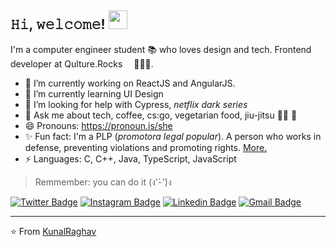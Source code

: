 <h2> 𝙷𝚒, 𝚠𝚎𝚕𝚌𝚘𝚖𝚎! <img src="https://emoji.slack-edge.com/TESKSKPTQ/broccoli-happy/4e3f2199769faf80.gif" width="30px"> </h2>

I'm a computer engineer student 📚 who loves design and tech. Frontend developer at Qulture.Rocks <img src="https://qulture.rocks/wp-content/uploads/2021/05/cropped-icon-32x32.png" width="14px">👩🏼‍💻.

- 🔭 I’m currently working on ReactJS and AngularJS.
- 🌱 I’m currently learning UI Design
- 🤔 I’m looking for help with Cypress, *netflix dark series*
- 💬 Ask me about  tech, coffee, cs:go, vegetarian food, jiu-jitsu 🤼‍♀️ 🥋  
- 😄 Pronouns: https://pronoun.is/she
- ✨ Fun fact: I'm a PLP (*promotora legal popular*). A person who works in defense, preventing violations and promoting rights. [More.](http://themis.org.br/fazemos/promotoras-legais-populares/)
- ⚡ Languages: C, C++, Java, TypeScript, JavaScript

> Remmember: you can do it (ง'̀-'́)ง


[![Twitter Badge](https://img.shields.io/badge/-@larissajusten-4d9bc0?style=flat-square&labelColor=4d9bc0&logo=twitter&logoColor=white&link=https://twitter.com/larissajusten)](https://twitter.com/larissajusten) [![Instagram Badge](https://img.shields.io/badge/-@larissaespelocin-cb3b63?style=flat-square&labelColor=cb3b63&logo=Instagram&logoColor=white&link=https://www.instagram.com/larissaespelocin/)](https://www.instagram.com/larissaespelocin/) [![Linkedin Badge](https://img.shields.io/badge/-larissajusten-063f5b?style=flat-square&logo=Linkedin&logoColor=white&link=https://www.linkedin.com/in/larissajusten/)](https://www.linkedin.com/in/larissajusten/) [![Gmail Badge](https://img.shields.io/badge/-larissajusten@gmail.com-c14438?style=flat-square&logo=Gmail&logoColor=white&link=mailto:larissajusten@gmail.com)](mailto:larissajusten@gmail.com)

---
⭐️ From [KunalRaghav](https://github.com/KunalRaghav)

